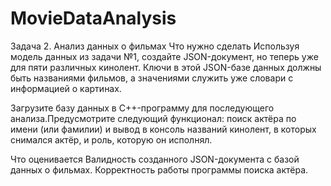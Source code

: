 # MovieDataAnalysis
Задача 2. Анализ данных о фильмах
Что нужно сделать
Используя модель данных из задачи №1, создайте JSON-документ, но теперь уже для пяти различных кинолент.
Ключи в этой JSON-базе данных должны быть названиями фильмов, а значениями служить уже словари с информацией о картинах.

Загрузите базу данных в C++-программу для последующего анализа.Предусмотрите следующий функционал: поиск актёра по имени (или фамилии)
и вывод в консоль названий кинолент, в которых снимался актёр, и роль, которую он исполнял.

Что оценивается
Валидность созданного JSON-документа с базой данных о фильмах. Корректность работы программы поиска актёра.
